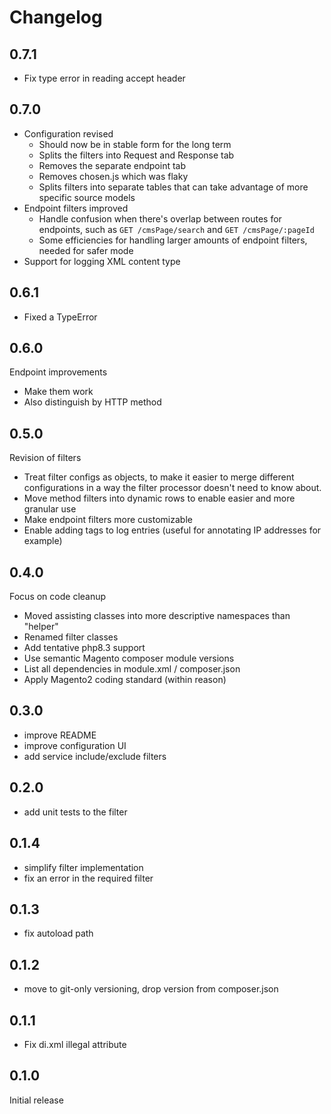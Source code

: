 # Changelog

## 0.7.1
- Fix type error in reading accept header

## 0.7.0
- Configuration revised
  - Should now be in stable form for the long term
  - Splits the filters into Request and Response tab
  - Removes the separate endpoint tab
  - Removes chosen.js which was flaky
  - Splits filters into separate tables that can take advantage of more specific source models
- Endpoint filters improved
  - Handle confusion when there's overlap between routes for endpoints, such as `GET /cmsPage/search` and `GET /cmsPage/:pageId`
  - Some efficiencies for handling larger amounts of endpoint filters, needed for safer mode
- Support for logging XML content type

## 0.6.1
- Fixed a TypeError

## 0.6.0
Endpoint improvements
- Make them work
- Also distinguish by HTTP method

## 0.5.0
Revision of filters
- Treat filter configs as objects, to make it easier to merge different configurations in a way the filter processor doesn't need to know about.  
- Move method filters into dynamic rows to enable easier and more granular use
- Make endpoint filters more customizable
- Enable adding tags to log entries (useful for annotating IP addresses for example)

## 0.4.0
Focus on code cleanup
- Moved assisting classes into more descriptive namespaces than "helper"
- Renamed filter classes
- Add tentative php8.3 support
- Use semantic Magento composer module versions
- List all dependencies in module.xml / composer.json
- Apply Magento2 coding standard (within reason) 

## 0.3.0
- improve README
- improve configuration UI
- add service include/exclude filters

## 0.2.0
- add unit tests to the filter

## 0.1.4
- simplify filter implementation
- fix an error in the required filter

## 0.1.3
- fix autoload path

## 0.1.2
- move to git-only versioning, drop version from composer.json

## 0.1.1
- Fix di.xml illegal attribute

## 0.1.0
Initial release
